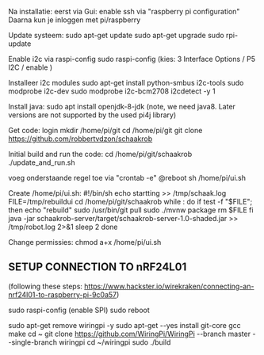 Na installatie:
eerst via Gui: enable ssh via "raspberry pi configuration"
Daarna kun je inloggen met pi/raspberry

Update systeem:
sudo apt-get update
sudo apt-get upgrade
sudo rpi-update

Enable i2c via raspi-config
sudo raspi-config
(kies: 3 Interface Options / P5 I2C / enable )

Installeer i2c modules
sudo apt-get install python-smbus i2c-tools
sudo modprobe i2c-dev
sudo modprobe i2c-bcm2708
i2cdetect -y 1

Install java:
sudo apt install openjdk-8-jdk
(note, we need java8. Later versions are not supported by the used pi4j library)

Get code:
login
mkdir /home/pi/git
cd /home/pi/git
git clone https://github.com/robbertvdzon/schaakrob

Initial build and run the code:
cd /home/pi/git/schaakrob
./update_and_run.sh

voeg onderstaande regel toe via "crontab -e"
@reboot sh /home/pi/ui.sh

Create /home/pi/ui.sh:
#!/bin/sh
echo startting >> /tmp/schaak.log
FILE=/tmp/rebuildui
cd /home/pi/git/schaakrob
while :
do
    if test -f "$FILE"; then
        echo "rebuild"
        sudo /usr/bin/git pull
        sudo ./mvnw package
        rm $FILE
    fi
    java -jar schaakrob-server/target/schaakrob-server-1.0-shaded.jar >> /tmp/robot.log  2>&1
    sleep 2
done

Change permissies:
chmod a+x /home/pi/ui.sh


## SETUP CONNECTION TO nRF24L01
(following these steps: https://www.hackster.io/wirekraken/connecting-an-nrf24l01-to-raspberry-pi-9c0a57)


sudo raspi-config 
(enable SPI)
sudo reboot

sudo apt-get remove wiringpi -y
sudo apt-get --yes install git-core gcc make
cd ~
git clone https://github.com/WiringPi/WiringPi --branch master --single-branch wiringpi
cd ~/wiringpi
sudo ./build